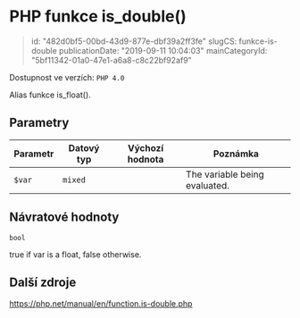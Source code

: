 PHP funkce is_double()
======================

> id: "482d0bf5-00bd-43d9-877e-dbf39a2ff3fe"
> slugCS: funkce-is-double
> publicationDate: "2019-09-11 10:04:03"
> mainCategoryId: "5bf11342-01a0-47e1-a6a8-c8c22bf92af9"

Dostupnost ve verzích: `PHP 4.0`

Alias funkce is_float().


Parametry
--------------

| Parametr | Datový typ | Výchozí hodnota | Poznámka |
|-----|-----|-----|-----|
| `$var` | `mixed` |  | The variable being evaluated. |


Návratové hodnoty
----------------

`bool`

true if var is a float,
false otherwise.

Další zdroje
------------

https://php.net/manual/en/function.is-double.php
